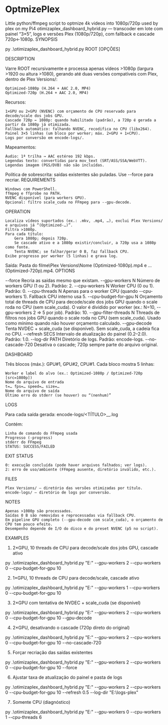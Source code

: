# OptmizePlex
Little python/ffmpeg script to optmize 4k videos into 1080p/720p used by plex on my Pi4
otimizaplex_dashboard_hybrid.py — transcoder em lote com painel “3×5”, logs e versões Plex (1080p/720p), com fallback e cascade 720p←1080p.
SYNOPSIS

py .\otimizaplex_dashboard_hybrid.py ROOT [OPÇÕES]

DESCRIPTION

Varre ROOT recursivamente e processa apenas vídeos >1080p (largura >1920 ou altura >1080), gerando até duas versões compatíveis com Plex, dentro de Plex Versions/:

    Optimized-1080p (H.264 + AAC 2.0, MP4)
    Optimized-720p (H.264 + AAC 2.0, MP4)

Recursos:

    1×GPU ou 2×GPU (NVENC) com orçamento de CPU reservado para decode/scale dos jobs GPU.
    Cascade 720p ← 1080p: quando habilitado (padrão), a 720p é gerada a partir da 1080p já otimizada.
    Fallback automático: falhando NVENC, recodifica no CPU (libx264).
    Painel 3×5 linhas (um bloco por worker; máx. 2×GPU + 1×CPU).
    Logs por conversão em encode-logs/.

Mapeamentos:

    Áudio: 1ª trilha → AAC estéreo 192 kbps.
    Legendas texto: convertidas para mov_text (SRT/ASS/SSA/WebVTT). Legendas imagem (PGS/DVB) não são incluídas.

Política de sobrescrita: saídas existentes são puladas. Use --force para recriar.
REQUIREMENTS

    Windows com PowerShell.
    ffmpeg e ffprobe no PATH.
    NVENC disponível (para workers GPU).
    Opcional: filtro scale_cuda no FFmpeg para --gpu-decode.

OPERATION

    Localiza vídeos suportados (ex.: .mkv, .mp4, …), exclui Plex Versions/ e arquivos já “(Optimized-…)”.
    Filtra >1080p.
    Para cada título:
        Gera 1080p; depois 720p.
        Se cascade ativo e a 1080p existir/concluir, a 720p usa a 1080p como fonte.
        Tenta NVENC; se falhar/gerar 0 B, faz fallback CPU.
    Exibe progresso por worker (5 linhas) e grava log.

Saída: Pasta do filme\Plex Versions\Nome (Optimized-1080p).mp4 e …(Optimized-720p).mp4.
OPTIONS

--force
    Recria as saídas mesmo que existam.
--gpu-workers N
    Número de workers GPU (1 ou 2). Padrão: 2.
--cpu-workers N
    Worker CPU (0 ou 1). Padrão: 0.
--cpu-threads N
    Apenas para o worker CPU (quando --cpu-workers 1). Fallback CPU interno usa 5.
--cpu-budget-for-gpu N
    Orçamento total de threads de CPU para decode/scale dos jobs GPU quando o scale roda no CPU (sem scale_cuda). O valor é dividido por worker (ex.: N=10, --gpu-workers 2 ⇒ 5 por job). Padrão: 10.
--gpu-filter-threads N
    Threads de filtros nos jobs GPU quando o scale roda no CPU (sem scale_cuda). Usado como mínimo quando não houver orçamento calculado.
--gpu-decode
    Tenta NVDEC + scale_cuda (se disponível). Sem scale_cuda, a cadeia fica no CPU.
--refresh SECS
    Intervalo de atualização do painel (0.2–2.0). Padrão: 1.0.
--log-dir PATH
    Diretório de logs. Padrão: encode-logs.
--no-cascade-720
    Desativa o cascade; 720p sempre parte do arquivo original.

DASHBOARD

Três blocos (máx.): GPU#1, GPU#2, CPU#1. Cada bloco mostra 5 linhas:

    Worker e label do alvo (ex.: Optimized-1080p / Optimized-720p [src=1080p])
    Nome do arquivo de entrada
    t=… fps=… speed=… size=…
    Nome do arquivo de saída
    Último erro do stderr (se houver) ou “(nenhum)”

LOGS

Para cada saída gerada: encode-logs/<TÍTULO>__<ALVO>.log

Contém:

    Linha de comando do FFmpeg usada
    Progresso (-progress)
    stderr do FFmpeg
    STATUS: SUCCESS/FAILED

EXIT STATUS

    0: execução concluída (pode haver arquivos falhados; ver logs).
    2: erro de uso/ambiente (FFmpeg ausente, diretório inválido, etc.).

FILES

    Plex Versions/ — diretório das versões otimizadas por título.
    encode-logs/ — diretório de logs por conversão.

NOTES

    Apenas >1080p são processados.
    Saídas 0 B são removidas e reprocessadas via fallback CPU.
    Em pipeline GPU completo (--gpu-decode com scale_cuda), o orçamento de CPU tem pouco efeito.
    Desempenho depende de I/O do disco e do preset NVENC (p5 no script).

EXAMPLES
1) 2×GPU, 10 threads de CPU para decode/scale dos jobs GPU, cascade ativo

py .\otimizaplex_dashboard_hybrid.py "E:\" --gpu-workers 2 --cpu-workers 0 --cpu-budget-for-gpu 10

2) 1×GPU, 10 threads de CPU para decode/scale, cascade ativo

py .\otimizaplex_dashboard_hybrid.py "E:\" --gpu-workers 1 --cpu-workers 0 --cpu-budget-for-gpu 10

3) 2×GPU com tentativa de NVDEC + scale_cuda (se disponível)

py .\otimizaplex_dashboard_hybrid.py "E:\" --gpu-workers 2 --cpu-workers 0 --cpu-budget-for-gpu 10 --gpu-decode

4) 2×GPU, desativando o cascade (720p direto do original)

py .\otimizaplex_dashboard_hybrid.py "E:\" --gpu-workers 2 --cpu-workers 0 --cpu-budget-for-gpu 10 --no-cascade-720

5) Forçar recriação das saídas existentes

py .\otimizaplex_dashboard_hybrid.py "E:\" --gpu-workers 2 --cpu-workers 0 --cpu-budget-for-gpu 10 --force

6) Ajustar taxa de atualização do painel e pasta de logs

py .\otimizaplex_dashboard_hybrid.py "E:\" --gpu-workers 2 --cpu-workers 0 --cpu-budget-for-gpu 10 --refresh 0.5 --log-dir "E:\logs-plex"

7) Somente CPU (diagnóstico)

py .\otimizaplex_dashboard_hybrid.py "E:\" --gpu-workers 0 --cpu-workers 1 --cpu-threads 6


